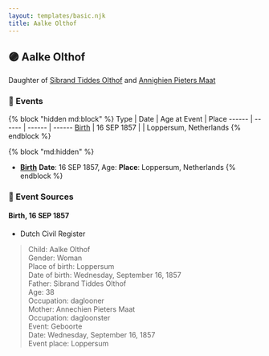 ```yaml
---
layout: templates/basic.njk
title: Aalke Olthof
---
```

## 🟣 Aalke Olthof

Daughter of [Sibrand Tiddes Olthof](/people/7/76433820) and [Annighien Pieters Maat](/people/7/7249878)

### 📆 Events

{% block "hidden md:block" %}
Type | Date | Age at Event | Place
------ | ------ | ------ | ------
[Birth](#event-event-2) | 16 SEP 1857 |  | Loppersum, Netherlands
{% endblock %}

{% block "md:hidden" %}
- **[Birth](#event-event-2)**
**Date**: 16 SEP 1857, Age:
**Place**: Loppersum, Netherlands
{% endblock %}

### 📰 Event Sources

#### <a id="event-event-2"></a> Birth, 16 SEP 1857
* Dutch Civil Register
>   
  > Child: Aalke Olthof  
  > Gender: Woman  
  > Place of birth: Loppersum  
  > Date of birth: Wednesday, September 16, 1857  
  > Father: Sibrand Tiddes Olthof  
  > Age: 38  
  > Occupation: daglooner  
  > Mother: Annechien Pieters Maat  
  > Occupation: dagloonster  
  > Event: Geboorte  
  > Date: Wednesday, September 16, 1857  
  > Event place: Loppersum